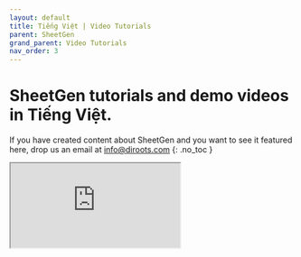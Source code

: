 ```yaml
---
layout: default
title: Tiếng Việt | Video Tutorials
parent: SheetGen
grand_parent: Video Tutorials
nav_order: 3
---
```


# SheetGen tutorials and demo videos in Tiếng Việt.
If you have created content about SheetGen and you want to see it featured here, drop us an email at info@diroots.com
{: .no_toc }

 <div class="di-iframe-container">
  <iframe
  title="SheetGen | Revit Add-in: DiRoot-SheetGen"
  class="di-responsive-iframe" 
  src="https://www.youtube.com/embed/YTfueW4a2Cc">
  </iframe>
</div>